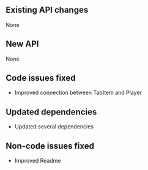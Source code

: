 ## Existing API changes
None

## New API
None

## Code issues fixed
* Improved connection between TabItem and Player

## Updated dependencies
* Updated several dependencies

## Non-code issues fixed
* Improved Readme
